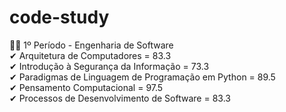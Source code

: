# code-study

🐱‍👤 1º Período - Engenharia de Software <br/>
✔ Arquitetura de Computadores = 83.3 <br/>
✔ Introdução à Segurança da Informação = 73.3 <br/>
✔ Paradigmas de Linguagem de Programação em Python = 89.5 <br/>
✔ Pensamento Computacional = 97.5 <br/>
✔ Processos de Desenvolvimento de Software = 83.3 <br/>
